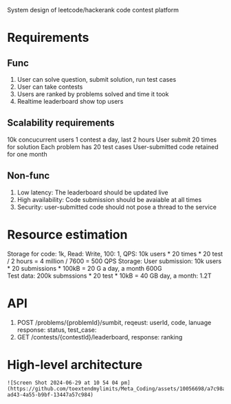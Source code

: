 System design of leetcode/hackerank code contest platform

# Requirements
## Func
1. User can solve question, submit solution, run test cases
2. User can take contests
3. Users are ranked by problems solved and time it took
4. Realtime leaderboard show top users

## Scalability requirements
10k concucurrent users
1 contest a day, last 2 hours
User submit 20 times for solution
Each problem has 20 test cases
User-submitted code retained for one month

## Non-func
1. Low latency: The leaderboard should be updated live
2. High availability: Code submission should be avaiable at all times
3. Security: user-submitted code should not pose a thread to the service

# Resource estimation
Storage for code: 1k, Read: Write, 100: 1,
QPS: 10k users * 20 times * 20 test / 2 hours = 4 million / 7600 = 500 QPS
Storage: User submission: 10k users * 20 submissions * 100kB = 20 G a day, a month 600G  
        Test data: 200k submssions * 20 test * 10kB = 40 GB day, a month: 1.2T  

# API
1. POST /problems/{problemId}/sumbit, reqeust: userId, code, lanuage response: status, test_case: 
2. GET /contests/{contestId}/leaderboard, response: ranking

# High-level architecture
    ![Screen Shot 2024-06-29 at 10 54 04 pm](https://github.com/toextendmylimits/Meta_Coding/assets/10056698/a7c98a04-ad43-4a55-b9bf-13447a57c984)
    
    
